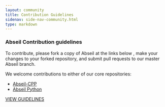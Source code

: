 ```yaml
---
layout: community
title: Contribution Guidelines
sidenav: side-nav-community.html
type: markdown
---
```


### Abseil Contribution guidelines

To contribute, please fork a copy of Abseil at the links below , make your changes to your
forked repository, and submit pull requests to our master Abseil branch.

We welcome contributions to either of our core repositories:
* <a href="https://github.com/abseil/abseil-cpp/" target="_blank">Abseil-CPP</a>
* <a href="https://github.com/abseil/abseil-py" target="_blank">Abseil Python</a>

<a href="https://github.com/abseil/abseil-cpp/blob/master/CONTRIBUTING.md" target="_blank">VIEW GUIDELINES</a>

